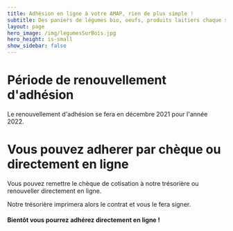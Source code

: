 ```yaml
---
title: Adhésion en ligne à votre AMAP, rien de plus simple !
subtitle: Des paniers de légumes bio, oeufs, produits laitiers chaque semaine...
layout: page
hero_image: /img/legumesSurBois.jpg
hero_height: is-small
show_sidebar: false
---
```


# Période de renouvellement d'adhésion

Le renouvellement d'adhésion se fera en décembre 2021 pour l'année 2022.

# Vous pouvez adherer par chèque ou directement en ligne

Vous pouvez remettre le chèque de cotisation à notre trésorière ou renouveller directement en ligne.

Notre trésorière imprimera alors le contrat et vous le fera signer.

#### Bientôt vous pourrez adhérez directement en ligne !
